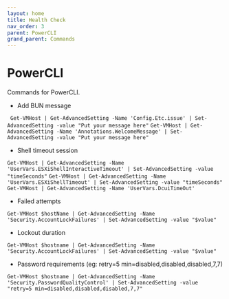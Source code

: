 ```yaml
---
layout: home
title: Health Check
nav_order: 3
parent: PowerCLI
grand_parent: Commands
---
```


PowerCLI
=======

Commands for PowerCLI.

- Add BUN message

` Get-VMHost | Get-AdvancedSetting -Name 'Config.Etc.issue' | Set-AdvancedSetting -value "Put your message here"`
`Get-VMHost | Get-AdvancedSetting -Name 'Annotations.WelcomeMessage' | Set-AdvancedSetting -value "Put your message here"`

- Shell timeout session

`Get-VMHost | Get-AdvancedSetting -Name 'UserVars.ESXiShellInteractiveTimeout' | Set-AdvancedSetting -value "timeSeconds"`
`Get-VMHost | Get-AdvancedSetting -Name 'UserVars.ESXiShellTimeout' | Set-AdvancedSetting -value "timeSeconds"`
`Get-VMHost | Get-AdvancedSetting -Name 'UserVars.DcuiTimeOut'`

- Failed attempts

`Get-VMHost $hostName | Get-AdvancedSetting -Name 'Security.AccountLockFailures' | Set-AdvancedSetting -value "$value"`

- Lockout duration

`Get-VMHost $hostname | Get-AdvancedSetting -Name 'Security.AccountLockFailures' | Set-AdvancedSetting -value "$value"`

- Password requirements (eg: retry=5 min=disabled,disabled,disabled,7,7)

`Get-VMHost $hostname | Get-AdvancedSetting -Name 'Security.PasswordQualityControl' | Set-AdvancedSetting -value "retry=5 min=disabled,disabled,disabled,7,7"`
